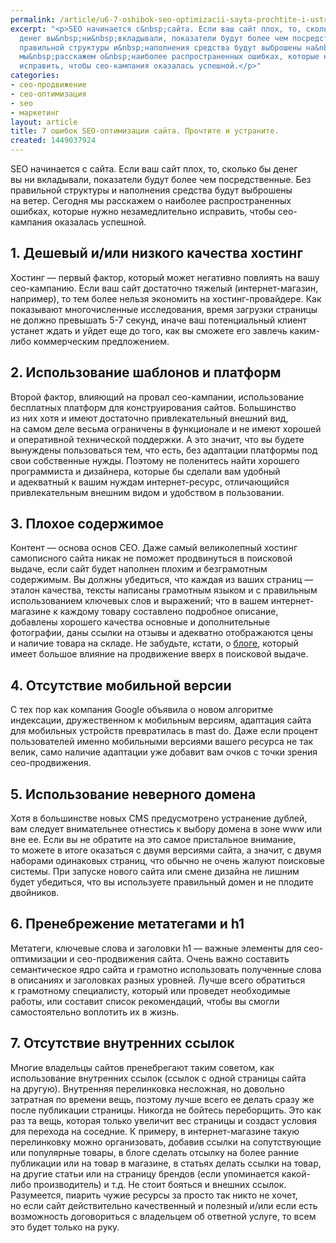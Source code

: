 ```yaml
---
permalink: /article/u6-7-oshibok-seo-optimizacii-sayta-prochtite-i-ustranite
excerpt: "<p>SEO начинается с&nbsp;сайта. Если ваш сайт плох, то, сколько&nbsp;бы
  денег вы&nbsp;ни&nbsp;вкладывали, показатели будут более чем посредственные. Без
  правильной структуры и&nbsp;наполнения средства будут выброшены на&nbsp;ветер. Сегодня
  мы&nbsp;расскажем о&nbsp;наиболее распространенных ошибках, которые нужно незамедлительно
  исправить, чтобы сео-кампания оказалась успешной.</p>"
categories:
- сео-продвижение
- сео-оптимизация
- seo
- маркетинг
layout: article
title: 7 ошибок SEO-оптимизации сайта. Прочтите и устраните.
created: 1449037924
---
```

SEO начинается с сайта. Если ваш сайт плох, то, сколько бы денег вы ни вкладывали, показатели будут более чем посредственные. Без правильной структуры и наполнения средства будут выброшены на ветер. Сегодня мы расскажем о наиболее распространенных ошибках, которые нужно незамедлительно исправить, чтобы сео-кампания оказалась успешной.

## 1. Дешевый и/или низкого качества хостинг ##

Хостинг — первый фактор, который может негативно повлиять на вашу сео-кампанию. Если ваш сайт достаточно тяжелый (интернет-магазин, например), то тем более нельзя экономить на хостинг-провайдере. Как показывают многочисленные исследования, время загрузки страницы не должно превышать 5-7 секунд, иначе ваш потенциальный клиент устанет ждать и уйдет еще до того, как вы сможете его завлечь каким-либо коммерческим предложением.

## 2. Использование шаблонов и платформ ##

Второй фактор, влияющий на провал сео-кампании, использование бесплатных платформ для конструирования сайтов. Большинство из них хотя и имеют достаточно привлекательный внешний вид, на самом деле весьма ограничены в функционале и не имеют хорошей и оперативной технической поддержки. А это значит, что вы будете вынуждены пользоваться тем, что есть, без адаптации платформы под свои собственные нужды. Поэтому не поленитесь найти хорошего программиста и дизайнера, которые бы сделали вам удобный и адекватный к вашим нуждам интернет-ресурс, отличающийся привлекательным внешним видом и удобством в пользовании.

## 3. Плохое содержимое ##

Контент — основа основ СЕО. Даже самый великолепный хостинг самописного сайта никак не поможет продвинуться в поисковой выдаче, если сайт будет наполнен плохим и безграмотным содержимым. Вы должны убедиться, что каждая из ваших страниц — эталон качества, тексты написаны грамотным языком и с правильным использованием ключевых слов и выражений; что в вашем интернет-магазине к каждому товару составлено подробное описание, добавлены хорошего качества основные и дополнительные фотографии, даны ссылки на отзывы и адекватно отображаются цены и наличие товара на складе. Не забудьте, кстати, о [блоге][Link 1], который имеет большое влияние на продвижение вверх в поисковой выдаче.

## 4. Отсутствие мобильной версии ##

С тех пор как компания Google объявила о новом алгоритме индексации, дружественном к мобильным версиям, адаптация сайта для мобильных устройств превратилась в mast do. Даже если процент пользователей именно мобильными версиями вашего ресурса не так велик, само наличие адаптации уже добавит вам очков с точки зрения сео-продвижения.

## 5. Использование неверного домена ##

Хотя в большинстве новых CMS предусмотрено устранение дублей, вам следует внимательнее отнестись к выбору домена в зоне www или вне ее. Если вы не обратите на это самое пристальное внимание, то можете в итоге оказаться с двумя версиями сайта, а значит, с двумя наборами одинаковых страниц, что обычно не очень жалуют поисковые системы. При запуске нового сайта или смене дизайна не лишним будет убедиться, что вы используете правильный домен и не плодите двойников.

## 6. Пренебрежение метатегами и h1 ##

Метатеги, ключевые слова и заголовки h1 — важные элементы для сео-оптимизации и сео-продвижения сайта. Очень важно составить семантическое ядро сайта и грамотно использовать полученные слова в описаниях и заголовках разных уровней. Лучше всего обратиться к грамотному специалисту, который или проведет необходимые работы, или составит список рекомендаций, чтобы вы смогли самостоятельно воплотить их в жизнь.

## 7. Отсутствие внутренних ссылок ##

Многие владельцы сайтов пренебрегают таким советом, как использование внутренних ссылок (ссылок с одной страницы сайта на другую). Внутренняя перелинковка несложная, но довольно затратная по времени вещь, поэтому лучше всего ее делать сразу же после публикации страницы. Никогда не бойтесь переборщить. Это как раз та вещь, которая только увеличит вес страницы и создаст условия для перехода на соседние. К примеру, в интернет-магазине такую перелинковку можно организовать, добавив ссылки на сопутствующие или популярные товары, в блоге сделать отсылку на более ранние публикации или на товар в магазине, в статьях делать ссылки на товар, на другие статьи или на страницу брендов (если упоминается какой-либо производитель) и т.д. Не стоит бояться и внешних ссылок. Разумеется, пиарить чужие ресурсы за просто так никто не хочет, но если сайт действительно качественный и полезный и/или если есть возможность договориться с владельцем об ответной услуге, то всем это будет только на руку.


[Link 1]: http://business101.ru/article/u6-pochemu-vazhno-ispolzovat-blog-dlya-prodvizheniya-biznesa
